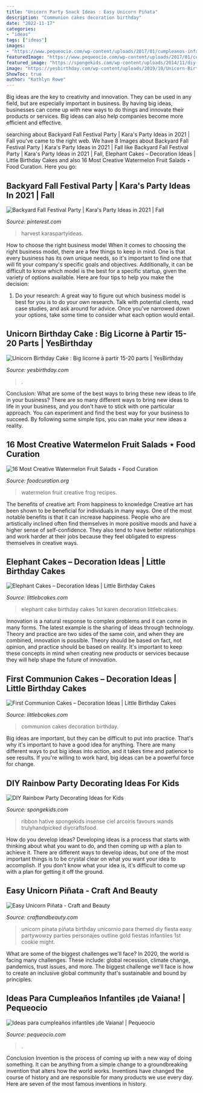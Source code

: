 ```yaml
---
title: "Unicorn Party Snack Ideas : Easy Unicorn Piñata"
description: "Communion cakes decoration birthday"
date: "2022-11-17"
categories:
- "ideas"
tags: ["ideas"]
images:
- "https://www.pequeocio.com/wp-content/uploads/2017/01/cumpleanos-infantiles-vaiana-6.jpg"
featuredImage: "https://www.pequeocio.com/wp-content/uploads/2017/01/cumpleanos-infantiles-vaiana-6.jpg"
featured_image: "https://spongekids.com/wp-content/uploads/2014/11/diy-rainbow-party-decorating-ideas/4-candy-decoration.jpg"
image: "https://yesbirthday.com/wp-content/uploads/2019/10/Unicorn-Birthday-Cake-Big-licorne-a-partir-15-20-parts.jpg"
ShowToc: true
author: "Kathlyn Rowe"
---
```



Big ideas are the key to creativity and innovation. They can be used in any field, but are especially important in business. By having big ideas, businesses can come up with new ways to do things and innovate their products or services. Big ideas can also help companies become more efficient and effective.

	

		
searching about Backyard Fall Festival Party | Kara&#039;s Party Ideas in 2021 | Fall you've came to the right web. We have 8 Images about Backyard Fall Festival Party | Kara&#039;s Party Ideas in 2021 | Fall like Backyard Fall Festival Party | Kara&#039;s Party Ideas in 2021 | Fall, Elephant Cakes – Decoration Ideas | Little Birthday Cakes and also 16 Most Creative Watermelon Fruit Salads ⋆ Food Curation. Here you go:
		
    
## Backyard Fall Festival Party | Kara&#039;s Party Ideas In 2021 | Fall

<img loading=lazy src="https://i.pinimg.com/736x/93/df/6f/93df6fe4aaa07e7e6f072c9bf010f3d6.jpg" onerror="this.onerror=null;this.src='https://tse1.mm.bing.net/th?id=OIP.hEAwKmyTLZYSKd8VEV27DwHaLH&amp;pid=15.1';" alt="Backyard Fall Festival Party | Kara&#039;s Party Ideas in 2021 | Fall">

_Source: pinterest.com_

>harvest karaspartyideas. 

	

How to choose the right business model
When it comes to choosing the right business model, there are a few things to keep in mind. One is that every business has its own unique needs, so it's important to find one that will fit your company's specific goals and objectives. Additionally, it can be difficult to know which model is the best for a specific startup, given the variety of options available. Here are four tips to help you make the decision: 
1) Do your research: A great way to figure out which business model is best for you is to do your own research. Talk with potential clients, read case studies, and ask around for advice. Once you've narrowed down your options, take some time to consider what each option would entail.

    
## Unicorn Birthday Cake : Big Licorne à Partir 15-20 Parts | YesBirthday

<img loading=lazy src="https://yesbirthday.com/wp-content/uploads/2019/10/Unicorn-Birthday-Cake-Big-licorne-a-partir-15-20-parts.jpg" onerror="this.onerror=null;this.src='https://tse3.mm.bing.net/th?id=OIP.ogcZWcXV1uFvVABssd8X_QHaHa&amp;pid=15.1';" alt="Unicorn Birthday Cake : Big licorne à partir 15-20 parts | YesBirthday">

_Source: yesbirthday.com_

>. 

	

Conclusion: What are some of the best ways to bring these new ideas to life in your business?
There are so many different ways to bring new ideas to life in your business, and you don't have to stick with one particular approach. You can experiment and find the best way for your business to succeed. By following some simple tips, you can make your new ideas a reality.

    
## 16 Most Creative Watermelon Fruit Salads ⋆ Food Curation

<img loading=lazy src="http://foodcuration.org/wp-content/uploads/2016/07/img_3446-683x1024.jpg" onerror="this.onerror=null;this.src='https://tse2.mm.bing.net/th?id=OIP.xiR1zqHYaHi-divp46IVDgHaLG&amp;pid=15.1';" alt="16 Most Creative Watermelon Fruit Salads ⋆ Food Curation">

_Source: foodcuration.org_

>watermelon fruit creative frog recipes. 

	

The benefits of creative art: From happiness to knowledge
Creative art has been shown to be beneficial for individuals in many ways. One of the most notable benefits is that it can increase happiness. People who are artistically inclined often find themselves in more positive moods and have a higher sense of self-confidence. They also tend to have better relationships and work harder at their jobs because they feel obligated to express themselves in creative ways.

    
## Elephant Cakes – Decoration Ideas | Little Birthday Cakes

<img loading=lazy src="http://www.littlebcakes.com/wp-content/uploads/2014/05/Elephant-Cake-Images.jpg" onerror="this.onerror=null;this.src='https://tse2.mm.bing.net/th?id=OIP.lzlTJhX1_wAFufW09OdovQHaJ4&amp;pid=15.1';" alt="Elephant Cakes – Decoration Ideas | Little Birthday Cakes">

_Source: littlebcakes.com_

>elephant cake birthday cakes 1st karen decoration littlebcakes. 

	

Innovation is a natural response to complex problems and it can come in many forms. The latest example is the sharing of ideas through technology. Theory and practice are two sides of the same coin, and when they are combined, innovation is possible. Theory should be based on fact, not opinion, and practice should be based on reality. It's important to keep these concepts in mind when creating new products or services because they will help shape the future of innovation.

    
## First Communion Cakes – Decoration Ideas | Little Birthday Cakes

<img loading=lazy src="http://www.littlebcakes.com/wp-content/uploads/2014/02/Pictures-of-First-Communion-Cakes.jpg" onerror="this.onerror=null;this.src='https://tse4.mm.bing.net/th?id=OIP.zfnm4-BTchu_Sb08NsrPoQHaMF&amp;pid=15.1';" alt="First Communion Cakes – Decoration Ideas | Little Birthday Cakes">

_Source: littlebcakes.com_

>communion cakes decoration birthday. 

	

Big ideas are important, but they can be difficult to put into practice. That's why it's important to have a good idea for anything. There are many different ways to put big ideas into action, and it takes time and patience to see results. If you're willing to work hard, big ideas can be a powerful force for change.

    
## DIY Rainbow Party Decorating Ideas For Kids

<img loading=lazy src="https://spongekids.com/wp-content/uploads/2014/11/diy-rainbow-party-decorating-ideas/4-candy-decoration.jpg" onerror="this.onerror=null;this.src='https://tse1.mm.bing.net/th?id=OIP.GfTxgQhCKywEmuWykiSTCAHaLG&amp;pid=15.1';" alt="DIY Rainbow Party Decorating Ideas for Kids">

_Source: spongekids.com_

>ribbon hative spongekids insense ciel arcoiris favours wands trulyhandpicked diycraftsfood. 

	

How do you develop ideas?
Developing ideas is a process that starts with thinking about what you want to do, and then coming up with a plan to achieve it. There are different ways to develop ideas, but one of the most important things is to be crystal clear on what you want your idea to accomplish. If you don't know what your idea is, it's difficult to come up with a plan for getting it off the ground.

    
## Easy Unicorn Piñata - Craft And Beauty

<img loading=lazy src="https://craftandbeauty.com/wp-content/uploads/2019/03/Gold-Outline.jpg" onerror="this.onerror=null;this.src='https://tse1.mm.bing.net/th?id=OIP.orfDGcKE0PAO5tx1vCwJnAHaNL&amp;pid=15.1';" alt="Easy Unicorn Piñata - Craft and Beauty">

_Source: craftandbeauty.com_

>unicorn pinata piñata birthday unicornio para themed diy fiesta easy partywowzy parties personajes outline gold fiestas infantiles 1st cookie might. 

	

What are some of the biggest challenges we'll face?
In 2020, the world is facing many challenges. These include: global recession, climate change, pandemics, trust issues, and more. The biggest challenge we'll face is how to create an inclusive global community that's sustainable and bound by principles.

    
## Ideas Para Cumpleaños Infantiles ¡de Vaiana! | Pequeocio

<img loading=lazy src="https://www.pequeocio.com/wp-content/uploads/2017/01/cumpleanos-infantiles-vaiana-6.jpg" onerror="this.onerror=null;this.src='https://tse1.mm.bing.net/th?id=OIP.lEJ7uC0Y9_Om7iVkK8afqwHaLH&amp;pid=15.1';" alt="Ideas para cumpleaños infantiles ¡de Vaiana! | Pequeocio">

_Source: pequeocio.com_

>. 

	

Conclusion
Invention is the process of coming up with a new way of doing something. It can be anything from a simple change to a groundbreaking invention that alters how the world works. Inventions have changed the course of history and are responsible for many products we use every day. Here are seven of the most famous inventions in history.

